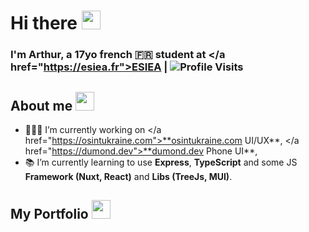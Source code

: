 # Hi there <img src="https://user-images.githubusercontent.com/42378118/110234147-e3259600-7f4e-11eb-95be-0c4047144dea.gif" width="30">

### I'm Arthur, a 17yo french 🇫🇷 student at </a href="https://esiea.fr">ESIEA</a> | ![Profile Visits](https://komarev.com/ghpvc/?username=Excalibur888&style=for-the-badge&label=visits&color=blueviolet)

## About me <img src="https://cdn3.emoji.gg/emojis/1261-hackerbongocat.gif" width="30">

- 🧑🏻‍💻 I’m currently working on </a href="https://osintukraine.com">**osintukraine.com UI/UX**</a>, </a href="https://dumond.dev">**dumond.dev Phone UI**</a>, 
- 📚 I’m currently learning to use **Express**, **TypeScript** and some JS **Framework (Nuxt, React)** and **Libs (TreeJs, MUI)**.

## My Portfolio <img src="https://cdn3.emoji.gg/emojis/1261-hackerbongocat.gif" width="30">
